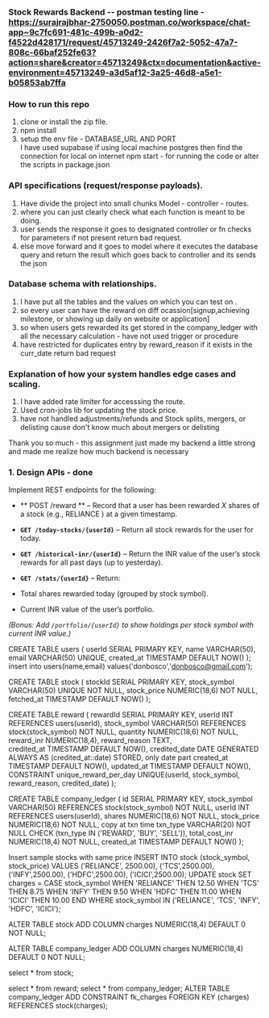 ### Stock Rewards Backend -- postman testing line - https://surajrajbhar-2750050.postman.co/workspace/chat-app~9c7fc691-481c-499b-a0d2-f4522d428171/request/45713249-2426f7a2-5052-47a7-808c-66baf252fe63?action=share&creator=45713249&ctx=documentation&active-environment=45713249-a3d5af12-3a25-46d8-a5e1-b05853ab7ffa

### How to run this repo
1. clone or install the zip file.
2. npm install
3. setup the env file - DATABASE_URL AND PORT  
I have used supabase if using local machine postgres then find the connection for local on internet 
npm start - for running the code or alter the scripts in package.json  

### API specifications (request/response payloads).
1. Have divide the project into small chunks Model - controller - routes.
2. where you can just clearly check what each function is meant to be doing.
3. user sends the response it goes to designated controller or fn checks for parameters if not present return bad request.
4. else move forward and it goes to model where it executes the database query and return the result which goes back to controller and its sends the json  <br>

### Database schema with relationships.
1. I have put all the tables and the values on which you can test on .
2. so every user can have the reward on diff ocassion[signup,achieving milestone, or showing up daily on website or application]
3. so when users gets rewarded its get stored in the company_ledger with all the necessary calculation - have not used trigger or procedure
4. have restricted for duplicates entry by reward_reason if it exists in the curr_date return bad request  <br>

### Explanation of how your system handles edge cases and scaling.<br>
1. I have added rate limiter for accesssing the route.
2. Used cron-jobs lib for updating the stock price.
3. have not handled adjustments/refunds and Stock splits, mergers, or delisting cause don't know much about mergers or delisting

  Thank you so much - this assignment just made my backend a little strong and made me realize how much backend is necessary <br>

### 1. Design APIs - done
Implement REST endpoints for the following:
- ** POST /reward ** – Record that a user has been rewarded *X* shares of a stock
(e.g.,  RELIANCE ) at a given timestamp. 
- **`GET /today-stocks/{userId}`** – Return all stock rewards for the user for today.
- **`GET /historical-inr/{userId}`** – Return the INR value of the user’s stock rewards
for all past days (up to yesterday).

- **`GET /stats/{userId}`** – Return:
 - Total shares rewarded today (grouped by stock symbol).
 - Current INR value of the user’s portfolio.
 
*(Bonus: Add `/portfolio/{userId}` to show holdings per stock symbol with current INR
value.)*


CREATE TABLE users (
  userId SERIAL PRIMARY KEY,
  name VARCHAR(50),
  email VARCHAR(50) UNIQUE,
  created_at TIMESTAMP DEFAULT NOW()
);
insert into users(name,email) values('donbosco','donbosco@gmail.com');

CREATE TABLE stock (
  stockId SERIAL PRIMARY KEY,
  stock_symbol VARCHAR(50) UNIQUE NOT NULL,
  stock_price NUMERIC(18,6) NOT NULL,
  fetched_at TIMESTAMP DEFAULT NOW()
);

CREATE TABLE reward (
  rewardId SERIAL PRIMARY KEY,
  userId INT REFERENCES users(userId),
  stock_symbol VARCHAR(50) REFERENCES stock(stock_symbol) NOT NULL,
  quantity NUMERIC(18,6) NOT NULL,
  reward_inr NUMERIC(18,4), 
  reward_reason TEXT,              
  credited_at TIMESTAMP DEFAULT NOW(),
  credited_date DATE GENERATED ALWAYS AS (credited_at::date) STORED,   only date part
  created_at TIMESTAMP DEFAULT NOW(),
  updated_at TIMESTAMP DEFAULT NOW(),
  CONSTRAINT unique_reward_per_day UNIQUE(userId, stock_symbol, reward_reason, credited_date)
);

CREATE TABLE company_ledger (
  id SERIAL PRIMARY KEY,
  stock_symbol VARCHAR(50) REFERENCES stock(stock_symbol) NOT NULL,
  userId INT REFERENCES users(userId),
  shares NUMERIC(18,6) NOT NULL,
  stock_price NUMERIC(18,6) NOT NULL,   copy at txn time
  txn_type VARCHAR(20) NOT NULL CHECK (txn_type IN ('REWARD', 'BUY', 'SELL')),
  total_cost_inr NUMERIC(18,4) NOT NULL,
  created_at TIMESTAMP DEFAULT NOW()
  );

Insert sample stocks with same price
INSERT INTO stock (stock_symbol, stock_price)
VALUES
  ('RELIANCE', 2500.00),
  ('TCS',2500.00),
  ('INFY',2500.00),
  ('HDFC',2500.00),
  ('ICICI',2500.00);
UPDATE stock
SET charges = CASE stock_symbol
    WHEN 'RELIANCE' THEN 12.50
    WHEN 'TCS' THEN 8.75
    WHEN 'INFY' THEN 9.50
    WHEN 'HDFC' THEN 11.00
    WHEN 'ICICI' THEN 10.00
END
WHERE stock_symbol IN ('RELIANCE', 'TCS', 'INFY', 'HDFC', 'ICICI');

ALTER TABLE stock ADD COLUMN charges NUMERIC(18,4) DEFAULT 0 NOT NULL;

ALTER TABLE company_ledger ADD COLUMN charges NUMERIC(18,4) DEFAULT 0 NOT NULL;

select * from stock;

select * from reward;
select * from company_ledger;
ALTER TABLE company_ledger
ADD CONSTRAINT fk_charges FOREIGN KEY (charges)
REFERENCES stock(charges);
